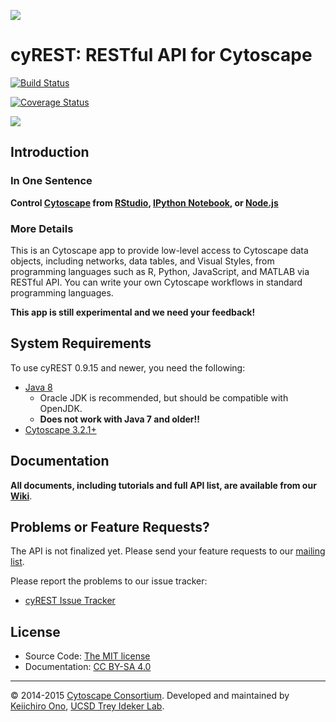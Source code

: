 ![](http://cl.ly/XohP/logo300.png)

# cyREST: RESTful API for Cytoscape

[![Build Status](https://travis-ci.org/idekerlab/cyREST.svg?branch=develop)](https://travis-ci.org/idekerlab/cyREST)

[![Coverage Status](https://coveralls.io/repos/idekerlab/cyREST/badge.svg)](https://coveralls.io/r/idekerlab/cyREST)

![](http://cl.ly/Xemf/networkx_cytoscape.png)


## Introduction

### In One Sentence
__Control [Cytoscape](http://www.cytoscape.org) from [RStudio](http://www.rstudio.com/), [IPython Notebook](http://ipython.org/notebook.html), or [Node.js](http://nodejs.org/)__

### More Details
This is an Cytoscape app to provide low-level access to Cytoscape data objects, including networks, data tables, and Visual Styles, from programming languages such as R, Python, JavaScript, and MATLAB via RESTful API.  You can write your own Cytoscape workflows in standard programming languages.

__This app is still experimental and we need your feedback!__


## System Requirements
To use cyREST 0.9.15 and newer, you need the following:

* [Java 8](http://www.oracle.com/technetwork/java/javase/downloads/index.html)
    * Oracle JDK is recommended, but should be compatible with OpenJDK.
    * __Does not work with Java 7 and older!!__
* [Cytoscape 3.2.1+](http://www.cytoscape.org/)

## Documentation
__All documents, including tutorials and full API list, are available from our [Wiki](https://github.com/idekerlab/cyREST/wiki)__.



## Problems or Feature Requests?
The API is not finalized yet.  Please send your feature requests to our [mailing list](https://groups.google.com/forum/#!forum/cytoscape-discuss).

Please report the problems to our issue tracker:

* [cyREST Issue Tracker](https://github.com/idekerlab/cyREST/issues)


## License
* Source Code: [The MIT license](http://opensource.org/licenses/MIT)
* Documentation: [CC BY-SA 4.0](http://creativecommons.org/licenses/by-sa/4.0/)


----
&copy; 2014-2015 [Cytoscape Consortium](http://www.cytoscape.org/).  Developed and maintained by [Keiichiro Ono](http://keiono.github.io/), [UCSD Trey Ideker Lab](http://idekerlab.ucsd.edu/Pages/default.aspx).

